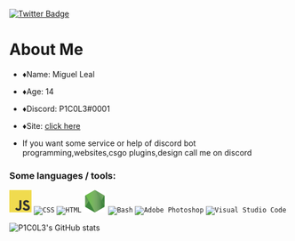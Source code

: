 [![Twitter Badge](https://img.shields.io/badge/-P1C0L3JooJ-1ca0f1?style=flat-square&logo=twitter&logoColor=white&link=https://twitter.com/p1c0l3jooj)](https://twitter.com/p1c0l3jooj) 
# About Me
- ♦️Name: Miguel Leal
- ♦️Age: 14
- ♦️Discord: P1C0L3#0001
- ♦️Site: [click here](http:/p1c0l3.space)

- If you want some service or help of discord bot programming,websites,csgo plugins,design call me on discord


### **Some languages ​​/ tools:**

<code><img alt="JavaScript" title="JavScript" height="40" src="https://raw.githubusercontent.com/github/explore/80688e429a7d4ef2fca1e82350fe8e3517d3494d/topics/javascript/javascript.png"></code>
<code><img alt="CSS" title="CSS" height="50" src="https://user-images.githubusercontent.com/38081852/87240029-0f067100-c3ec-11ea-8075-74e821ece9c0.png"></code>
<code><img alt="HTML" title="HTML" height="50" src="https://user-images.githubusercontent.com/38081852/87240030-0f9f0780-c3ec-11ea-8370-829ea755b6e9.png"></code>
<code><img alt="NodeJS" title="NodeJS" height="40" src="https://raw.githubusercontent.com/github/explore/80688e429a7d4ef2fca1e82350fe8e3517d3494d/topics/nodejs/nodejs.png"></code>
<code><img alt="Bash" title="Shell Script Bash" height="40" src="https://user-images.githubusercontent.com/38081852/87240002-bcc55000-c3eb-11ea-8dcd-050031c509b4.png"></code>
<code><img alt="Adobe Photoshop" title="Adobe Photoshop" height="40" src="https://user-images.githubusercontent.com/38081852/87336075-b2a07000-c517-11ea-91d6-291fc6341806.png"></code>
<code><img alt="Visual Studio Code" title="Visual Studio Code" height="45" src="https://user-images.githubusercontent.com/38081852/87336793-cbf5ec00-c518-11ea-960c-d6ff6aa1b177.png"></code>

![P1C0L3's GitHub stats](https://github-readme-stats.vercel.app/api?username=p1c0l3&theme=dark&show_icons=true)
